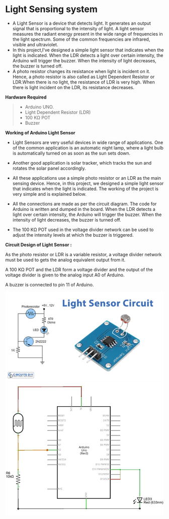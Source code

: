 # Light Sensing system
- A Light Sensor is a device that detects light. It generates an output signal that is proportional to the intensity of light. A light sensor measures the radiant energy present in the wide range of frequencies in the light spectrum. Some of the common frequencies are infrared, visible and ultraviolet.
- In this project,I've designed a simple light sensor that indicates when the light is indicated. When the LDR detects a light over certain intensity, the Arduino will trigger the buzzer. When the intensity of light decreases, the buzzer is turned off.
- A photo resistor changes its resistance when light is incident on it. Hence, a photo resistor is also called as Light Dependent Resistor or LDR.When there is no light, the resistance of LDR is very high. When there is light incident on the LDR, its resistance decreases.

**Hardware Required**
>- Arduino UNO.
>- Light Dependent Resistor (LDR)
>- 100 KΩ POT
>- Buzzer


**Working of Arduino Light Sensor**
- Light Sensors are very useful devices in wide range of applications. One of the common application is an automatic night lamp, where a light bulb is automatically turned on as soon as the sun sets down.

- Another good application is solar tracker, which tracks the sun and rotates the solar panel accordingly.

- All these applications use a simple photo resistor or an LDR as the main sensing device. Hence, in this project, we designed a simple light sensor that indicates when the light is indicated. The working of the project is very simple and is explained below.

- All the connections are made as per the circuit diagram. The code for Arduino is written and dumped in the board. When the LDR detects a light over certain intensity, the Arduino will trigger the buzzer. When the intensity of light decreases, the buzzer is turned off.

- The 100 KΩ POT used in the voltage divider network can be used to adjust the intensity levels at which the buzzer is triggered.

**Circuit Design of Light Sensor :**

As the photo resistor or LDR is a variable resistor, a voltage divider network must be used to gets the analog equivalent output from it.

A 100 KΩ POT and the LDR form a voltage divider and the output of the voltage divider is given to the analog input A0 of Arduino.

A buzzer is connected to pin 11 of Arduino.

![alt text](img/lightSensor.jpg)
![alt text](./img/lightSensor.1.jpg)

